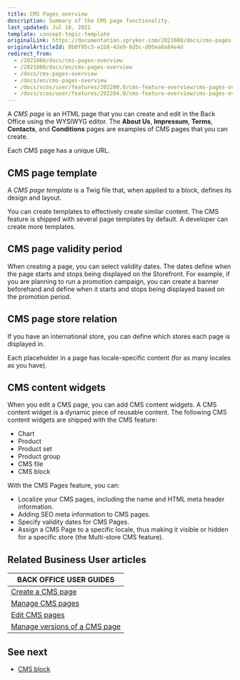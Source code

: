 ```yaml
---
title: CMS Pages overview
description: Summary of the CMS page functionality.
last_updated: Jul 16, 2021
template: concept-topic-template
originalLink: https://documentation.spryker.com/2021080/docs/cms-pages-overview
originalArticleId: 8b0f95c3-e1b8-42e9-8d5c-d05ea8a84e4d
redirect_from:
  - /2021080/docs/cms-pages-overview
  - /2021080/docs/en/cms-pages-overview
  - /docs/cms-pages-overview
  - /docs/en/cms-pages-overview
  - /docs/scos/user/features/202200.0/cms-feature-overview/cms-pages-overview.html
  - /docs/scos/user/features/202204.0/cms-feature-overview/cms-pages-overview.html
---
```


A *CMS page* is an HTML page that you can create and edit in the Back Office using the WYSIWYG editor. The **About Us**, **Impressum**, **Terms**, **Contacts**, and **Conditions** pages are examples of CMS pages that you can create.

Each CMS page has a unique URL.

## CMS page template

A *CMS page template* is a Twig file that, when applied to a block, defines its design and layout.

You can create templates to effectively create similar content. The CMS feature is shipped with several page templates by default. A developer can create more templates.

## CMS page validity period

When creating a page, you can select validity dates. The dates define when the page starts and stops being displayed on the Storefront. For example, if you are planning to run a promotion campaign, you can create a banner beforehand and define when it starts and stops being displayed based on the promotion period.


## CMS page store relation

If you have an international store, you can define which stores each page is displayed in.

Each placeholder in a page has locale-specific content (for as many locales as you have).

## CMS content widgets

When you edit a CMS page, you can add CMS content widgets. A CMS content widget is a dynamic piece of reusable content. The following CMS content widgets are shipped with the CMS feature:
* Chart
* Product
* Product set
* Product group
* CMS file
* CMS block

With the CMS Pages feature, you can:

* Localize your CMS pages, including the name and HTML meta header information.
* Adding SEO meta information to CMS pages.
* Specify validity dates for CMS Pages.
* Assign a CMS Page to a specific locale, thus making it visible or hidden for a specific store (the Multi-store CMS feature).

## Related Business User articles

|BACK OFFICE USER GUIDES|
|---|
| [Create a CMS page](/docs/pbc/all/content-management-system/{{page.version}}/manage-in-the-back-office/pages/create-cms-pages.html)  |
| [Manage CMS pages](/docs/pbc/all/content-management-system/{{page.version}}/manage-in-the-back-office/pages/create-cms-pages.html)  |
| [Edit CMS pages](/docs/pbc/all/content-management-system/{{page.version}}/manage-in-the-back-office/pages/edit-cms-pages.html)  |
| [Manage versions of a CMS page](/docs/scos/user/back-office-user-guides/{{page.version}}/content/pages/managing-cms-pages.html)  |


## See next

* [CMS block](/docs/pbc/all/content-management-system/{{page.version}}/cms-feature-overview/cms-blocks-overview.html)
